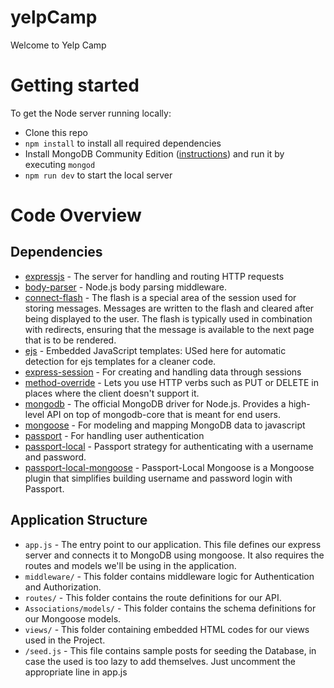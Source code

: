 # yelpCamp
Welcome to Yelp Camp

# Getting started

To get the Node server running locally:

- Clone this repo
- `npm install` to install all required dependencies
- Install MongoDB Community Edition ([instructions](https://docs.mongodb.com/manual/installation/#tutorials)) and run it by executing `mongod`
- `npm run dev` to start the local server

# Code Overview

## Dependencies

- [expressjs](https://github.com/expressjs/express#readme) - The server for handling and routing HTTP requests
- [body-parser](https://github.com/expressjs/body-parser#readme) - Node.js body parsing middleware.
- [connect-flash](https://github.com/jaredhanson/connect-flash#readme) - The flash is a special area of the session used for storing messages. Messages are written to the flash and cleared after being displayed to the user. The flash is typically used in combination with redirects, ensuring that the message is available to the next page that is to be rendered.
- [ejs](https://github.com/mde/ejs#readme) - Embedded JavaScript templates: USed here for automatic detection for ejs templates for a cleaner code.
- [express-session](https://github.com/expressjs/session#readme) - For creating and handling data through sessions
- [method-override](https://github.com/expressjs/method-override#readme) - Lets you use HTTP verbs such as PUT or DELETE in places where the client doesn't support it.
- [mongodb](https://github.com/mongodb/node-mongodb-native#readme) - The official MongoDB driver for Node.js. Provides a high-level API on top of mongodb-core that is meant for end users.
- [mongoose](https://github.com/Automattic/mongoose) - For modeling and mapping MongoDB data to javascript 
- [passport](https://github.com/jaredhanson/passport) - For handling user authentication
- [passport-local](https://github.com/jaredhanson/passport-local#readme) - Passport strategy for authenticating with a username and password.
- [passport-local-mongoose](https://github.com/saintedlama/passport-local-mongoose#readme) - Passport-Local Mongoose is a Mongoose plugin that simplifies building username and password login with Passport.

## Application Structure

- `app.js` - The entry point to our application. This file defines our express server and connects it to MongoDB using mongoose. It also requires the routes and models we'll be using in the application.
- `middleware/` - This folder contains middleware logic for Authentication and Authorization.
- `routes/` - This folder contains the route definitions for our API.
- `Associations/models/` - This folder contains the schema definitions for our Mongoose models.
- `views/` - This folder containing embedded HTML codes for our views used in the Project.
- `/seed.js` - This file contains sample posts for seeding the Database, in case the used is too lazy to add themselves. Just uncomment the appropriate line in app.js
